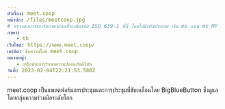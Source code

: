 ```yaml
---
หัวเรื่อง: meet.coop
หน้าปก: /files/meetcoop.jpg
# ตรวจสอบว่ารองรับภาษาก่อนที่จะเพิ่มรหัส ISO 639-1 ที่นี่ โดยไม่มีรหัสประเทศ เช่น ms แทน ms_MY
ภาษา:
   - th
เว็บไซต์: https://www.meet.coop/
เครดิต: ข้อความโดย meet.coop
หมวดหมู่:
   - เครือข่ายการรักษาความปลอดภัยดิจิทัล
วันที่: 2023-02-04T22:21:53.580Z
---
```

meet.coop เป็นแพลตฟอร์มการประชุมและการประชุมที่ขับเคลื่อนโดย BigBlueButton ซึ่งดูแลโดยกลุ่มความร่วมมือระดับโลก